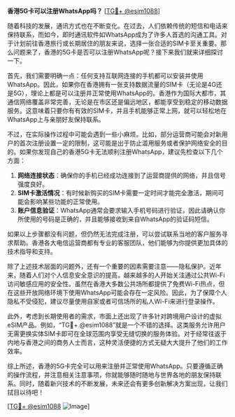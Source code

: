 **香港5G卡可以注册WhatsApp吗？** [[TG💪+ @esim1088](https://t.me/s/esim1088)]

随着科技的发展，通讯方式也在不断变化。在过去，人们依赖传统的短信和电话来保持联系，而如今，即时通讯软件如WhatsApp成为了许多人首选的沟通工具。对于计划前往香港旅行或长期居住的朋友来说，选择一张合适的SIM卡至关重要。那么问题来了，香港的5G卡是否可以注册WhatsApp呢？接下来我们就来详细探讨一下。

首先，我们需要明确一点：任何支持互联网连接的手机都可以安装并使用WhatsApp。因此，如果你在香港拥有一张支持数据流量的SIM卡（无论是4G还是5G），理论上都是可以注册并正常使用WhatsApp的。香港作为国际大都市，其通信网络覆盖非常完善，无论是在市区还是偏远地区，都能享受到稳定的移动数据服务。这意味着只要你有有效的SIM卡，并且手机能够正常上网，就可以轻松地在WhatsApp上与亲朋好友保持联系。

不过，在实际操作过程中可能会遇到一些小麻烦。比如，部分运营商可能会对新用户的首次注册设置一定的限制，这可能是出于防止滥用服务或者保护网络安全的目的。如果你发现自己的香港5G卡无法顺利注册WhatsApp，建议先检查以下几个方面：

1. **网络连接状态**：确保你的手机已经成功连接到了运营商提供的网络，并且信号强度良好。
2. **SIM卡激活情况**：有时候新购买的SIM卡需要一定时间才能完全激活，期间可能会影响某些功能的正常使用。
3. **账户信息验证**：WhatsApp通常会要求输入手机号码进行验证，因此请确认你所使用的号码是正确的，并且能够接收到来自WhatsApp的验证码短信。

如果以上步骤都没有问题，但仍然无法完成注册，可以尝试联系当地的客户服务寻求帮助。香港各大电信运营商都有专业的客服团队，他们能够为你提供更加具体的技术指导和支持。

除了上述技术层面的问题外，还有一个重要的因素需要注意——隐私保护。近年来，随着人们对个人信息安全意识的提高，越来越多的人开始关注通过公共Wi-Fi访问敏感应用的安全性。虽然在香港大多数公共场所都提供了免费Wi-Fi热点，但在这些开放网络环境下使用WhatsApp可能会存在一定风险。因此，为了保障个人隐私不受侵犯，建议尽量使用自家或者可信场所的私人Wi-Fi来进行登录操作。

此外，考虑到长期使用者的需求，市面上还出现了许多针对跨境用户设计的虚拟eSIM产品。例如，“TG💪+ @esim1088”就是一个不错的选择。这类服务允许用户无需更换实体SIM卡即可在全球范围内享受无缝切换的服务体验。对于经常往返于内地与香港之间的商务人士而言，这种灵活便捷的方式无疑大大提升了他们的工作效率。

综上所述，香港的5G卡完全可以用来注册并正常使用WhatsApp。只要遵循正确的操作流程，并注意相关注意事项，你就能够随时随地与世界各地的朋友保持联系。同时，随着新兴技术的不断发展，未来还会有更多创新解决方案出现，让我们拭目以待吧！

[[TG💪+ @esim1088](https://t.me/s/esim1088) ![Image](https://i.postimg.cc/4NQfJmqS/Snipaste-2025-05-13-00-14-12.png)]